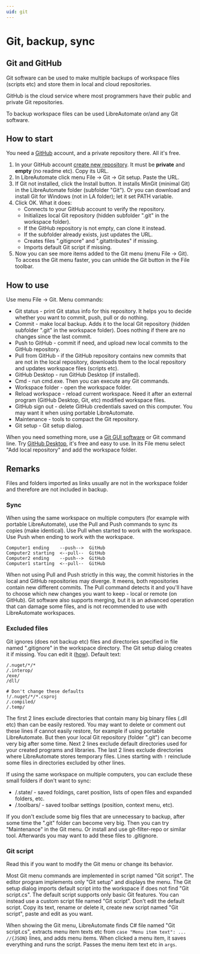 ```yaml
---
uid: git
---
```


# Git, backup, sync

## Git and GitHub

Git software can be used to make multiple backups of workspace files (scripts etc) and store them in local and cloud repositories.

GitHub is the cloud service where most programmers have their public and private Git repositories.

To backup workspace files can be used LibreAutomate or/and any Git software.

## How to start

You need a [GitHub](https://github.com/) account, and a private repository there. All it's free.

1. In your GitHub account [create new repository](https://github.com/new). It must be **private** and **empty** (no readme etc). Copy its URL.
2. In LibreAutomate click menu File -> Git -> Git setup. Paste the URL.
3. If Git not installed, click the Install button. It installs MinGit (minimal Git) in the LibreAutomate folder (subfolder "Git"). Or you can download and install Git for Windows (not in LA folder); let it set PATH variable.
4. Click OK. What it does:
    - Connects to your GitHub account to verify the repository.
    - Initializes local Git repository (hidden subfolder ".git" in the workspace folder).
    - If the GitHub repository is not empty, can clone it instead.
    - If the subfolder already exists, just updates the URL.
    - Creates files ".gitignore" and ".gitattributes" if missing.
    - Imports default Git script if missing.
5. Now you can see more items added to the Git menu (menu File -> Git). To access the Git menu faster, you can unhide the Git button in the File toolbar.

## How to use

Use menu File -> Git. Menu commands:

- Git status - print Git status info for this repository. It helps you to decide whether you want to commit, push, pull or do nothing.
- Commit - make local backup. Adds it to the local Git repository (hidden subfolder ".git" in the workspace folder). Does nothing if there are no changes since the last commit.
- Push to GitHub - commit if need, and upload new local commits to the GitHub repository.
- Pull from GitHub - if the GitHub repository contains new commits that are not in the local repository, downloads them to the local repository and updates workspace files (scripts etc).
- GitHub Desktop - run GitHub Desktop (if installed).
- Cmd - run cmd.exe. Then you can execute any Git commands.
- Workspace folder - open the workspace folder.
- Reload workspace - reload current workspace. Need it after an external program (GitHub Desktop, Git, etc) modified workspace files.
- GitHub sign out - delete GitHub credentials saved on this computer. You may want it when using portable LibreAutomate.
- Maintenance - tools to compact the Git repository.
- Git setup - Git setup dialog.

When you need something more, use a [Git GUI software](https://git-scm.com/downloads/guis) or Git command line. Try [GitHub Desktop](https://desktop.github.com/), it's free and easy to use. In its File menu select "Add local repository" and add the workspace folder.

## Remarks

Files and folders imported as links usually are not in the workspace folder and therefore are not included in backup.

### Sync

When using the same workspace on multiple computers (for example with portable LibreAutomate), use the Pull and Push commands to sync its copies (make identical). Use Pull when started to work with the workspace. Use Push when ending to work with the workspace.

```
Computer1 ending    --push-->  GitHub
Computer2 starting  <--pull--  GitHub
Computer2 ending    --push-->  GitHub
Computer1 starting  <--pull--  GitHub
```

When not using Pull and Push strictly in this way, the commit histories in the local and GitHub repositories may diverge. It meens, both repositories contain new different commits. The Pull command detects it and you'll have to choose which new changes you want to keep - local or remote (on GitHub). Git software also supports merging, but it is an advanced operation that can damage some files, and is not recommended to use with LibreAutomate workspaces.

### Excluded files

Git ignores (does not backup etc) files and directories specified in file named ".gitignore" in the workspace directory. The Git setup dialog creates it if missing. You can edit it ([how](https://www.google.com/search?q=.gitignore)). Default text:

```
/.nuget/*/*
/.interop/
/exe/
/dll/

# Don't change these defaults
!/.nuget/*/*.csproj
/.compiled/
/.temp/

```

The first 2 lines exclude directories that contain many big binary files (.dll etc) than can be easily restored. You may want to delete or comment out these lines if cannot easily restore, for example if using portable LibreAutomate. But then your local Git repository (folder ".git") can become very big after some time. Next 2 lines exclude default directories used for your created programs and libraries. The last 2 lines exclude directories where LibreAutomate stores temporary files. Lines starting with `!` reinclude some files in directories excluded by other lines.

If using the same workspace on multiple computers, you can exclude these small folders if don't want to sync:
- /.state/ - saved foldings, caret position, lists of open files and expanded folders, etc.
- /.toolbars/ - saved toolbar settings (position, context menu, etc).

If you don't exclude some big files that are unnecessary to backup, after some time the ".git" folder can become very big. Then you can try "Maintenance" in the Git menu. Or install and use git-filter-repo or similar tool. Afterwards you may want to add these files to .gitignore.

### Git script

Read this if you want to modify the Git menu or change its behavior.

Most Git menu commands are implemented in script named "Git script". The editor program implements only "Git setup" and displays the menu. The Git setup dialog imports default script into the workspace if does not find "Git script.cs". The default script supports only basic Git features. You can instead use a custom script file named "Git script". Don't edit the default script. Copy its text, rename or delete it, create new script named "Git script", paste and edit as you want.

When showing the Git menu, LibreAutomate finds C# file named "Git script.cs", extracts menu item texts etc from `case "Menu item text": ... //{JSON}` lines, and adds menu items. When clicked a menu item, it saves everything and runs the script. Passes the menu item text etc in `args`.